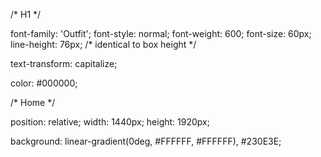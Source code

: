 /* H1 */


font-family: 'Outfit';
font-style: normal;
font-weight: 600;
font-size: 60px;
line-height: 76px;
/* identical to box height */

text-transform: capitalize;

color: #000000;

/* Home */


position: relative;
width: 1440px;
height: 1920px;

background: linear-gradient(0deg, #FFFFFF, #FFFFFF), #230E3E;

